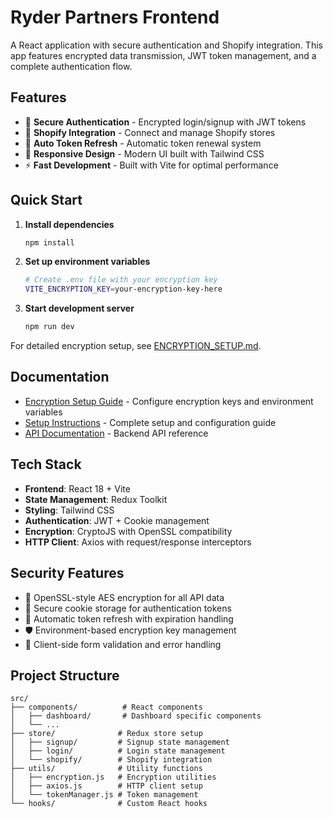 # Ryder Partners Frontend

A React application with secure authentication and Shopify integration. This app features encrypted data transmission, JWT token management, and a complete authentication flow.

## Features

- 🔐 **Secure Authentication** - Encrypted login/signup with JWT tokens
- 🏪 **Shopify Integration** - Connect and manage Shopify stores
- 🔄 **Auto Token Refresh** - Automatic token renewal system
- 📱 **Responsive Design** - Modern UI built with Tailwind CSS
- ⚡ **Fast Development** - Built with Vite for optimal performance

## Quick Start

1. **Install dependencies**
   ```bash
   npm install
   ```

2. **Set up environment variables**
   ```bash
   # Create .env file with your encryption key
   VITE_ENCRYPTION_KEY=your-encryption-key-here
   ```

3. **Start development server**
   ```bash
   npm run dev
   ```

For detailed encryption setup, see [ENCRYPTION_SETUP.md](./ENCRYPTION_SETUP.md).

## Documentation

- [Encryption Setup Guide](./ENCRYPTION_SETUP.md) - Configure encryption keys and environment variables
- [Setup Instructions](./SETUP.md) - Complete setup and configuration guide
- [API Documentation](./STORES_API_DOCUMENTATION.md) - Backend API reference

## Tech Stack

- **Frontend**: React 18 + Vite
- **State Management**: Redux Toolkit  
- **Styling**: Tailwind CSS
- **Authentication**: JWT + Cookie management
- **Encryption**: CryptoJS with OpenSSL compatibility
- **HTTP Client**: Axios with request/response interceptors

## Security Features

- 🔐 OpenSSL-style AES encryption for all API data
- 🍪 Secure cookie storage for authentication tokens
- 🔄 Automatic token refresh with expiration handling
- 🛡️ Environment-based encryption key management
- 📱 Client-side form validation and error handling

## Project Structure

```
src/
├── components/          # React components
│   ├── dashboard/       # Dashboard specific components
│   └── ...
├── store/              # Redux store setup
│   ├── signup/         # Signup state management
│   ├── login/          # Login state management
│   └── shopify/        # Shopify integration
├── utils/              # Utility functions
│   ├── encryption.js   # Encryption utilities
│   ├── axios.js        # HTTP client setup
│   └── tokenManager.js # Token management
└── hooks/              # Custom React hooks
```
